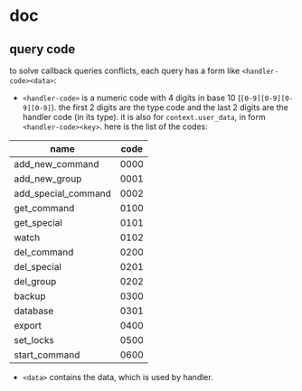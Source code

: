 # doc

## query code

to solve callback queries conflicts, each query has a form like `<handler-code><data>`:

* `<handler-code>` is a numeric code with 4 digits in base 10 (`[0-9][0-9][0-9][0-9]`). the first 2 digits are the type code and the last 2 digits are the handler code (in its type). it is also for `context.user_data`, in form `<handler-code><key>`. here is the list of the codes:

| name                | code |
|---------------------|------|
| add_new_command     | 0000 |
| add_new_group       | 0001 |
| add_special_command | 0002 |
| get_command         | 0100 |
| get_special         | 0101 |
| watch               | 0102 |
| del_command         | 0200 |
| del_special         | 0201 |
| del_group           | 0202 |
| backup              | 0300 |
| database            | 0301 |
| export              | 0400 |
| set_locks           | 0500 |
| start_command       | 0600 |

* `<data>` contains the data, which is used by handler.

